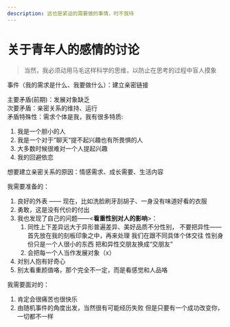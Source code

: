 ```yaml
---
description: 这也是紧迫的需要做的事情，时不我待
---
```


# 关于青年人的感情的讨论

> 当然，我必须动用马毛这样科学的思维，以防止在思考的过程中盲人摸象

事件（我的需求是什么、我要做什么）：建立亲密链接

主要矛盾\(前期\)：发展对象缺乏  
次要矛盾：亲密关系的维持、运行  
矛盾特殊性：需求个体是我，我有很多特质:

1. 我是一个胆小的人
2. 我是一个对于”聊天“提不起兴趣也有所畏惧的人
3. 大多数时候很难对一个人提起兴趣
4. 我的回避依恋

想要建立亲密关系的原因：情感需求、成长需要、生活内容

我需要准备的：

1. 良好的外表 —— 现在，比如洗脸刷牙刮胡子、一身没有味道好看的衣服
2. 勇敢，这是没有代价的付出
3. 我也发现了自己的问题——&lt;**看重性别对人的影响**&gt;：
   1. 同性上下差异远大于异形普遍差异、美好品质不分性别， 不要把异性——首先放在我的刻板印象之中，再来处理 我们在跟不同具体个体交往 性别身份只是一个人很小的东西 把和异性交朋友换成“交朋友”
   2. 会把每一个人当作发展对象（x）
4. 对别人抱有好奇心
5. 别太看重颜值咯，那个完全不一定，而是看感觉和人品咯

我需要面对的：

1. 肯定会很痛苦也很快乐
2. 由随机事件的角度出发，当然很有可能经历失败 但是只要有一个成功改变你，一切都不一样







